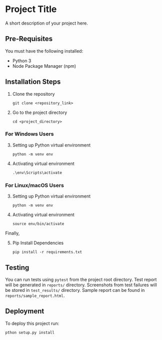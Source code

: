 # Project Title

A short description of your project here.

## Pre-Requisites

You must have the following installed:

- Python 3
- Node Package Manager (npm)

## Installation Steps

1. Clone the repository

   ```
   git clone <repository_link>
   ```

2. Go to the project directory

   ```
   cd <project_directory>
   ```

### For Windows Users

3. Setting up Python virtual environment

   ```
   python -m venv env
   ```

4. Activating virtual environment

   ```
   .\env\Scripts\activate
   ```

### For Linux/macOS Users

3. Setting up Python virtual environment

   ```
   python -m venv env
   ```

4. Activating virtual environment

   ```
   source env/bin/activate
   ```

Finally,  

5. Pip Install Dependencies

   ```
   pip install -r requirements.txt
   ```

## Testing

You can run tests using `pytest` from the project root directory. 
Test report will be generated in `reports/` directory. 
Screenshots from test failures will be stored in `test_results/` directory. 
Sample report can be found in `reports/sample_report.html`.

## Deployment
To deploy this project run:
```bash
pthon setup.py install
```

